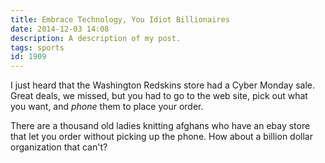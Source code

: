 ```yaml
---
title: Embrace Technology, You Idiot Billionaires
date: 2014-12-03 14:08
description: A description of my post.
tags: sports
id: 1909
---
```

I just heard that the Washington Redskins store had a Cyber Monday sale.  Great deals, we missed, but you had to go to the web site, pick out what you want, and <em>phone</em> them to place your order.

There are a thousand old ladies knitting afghans who have an ebay store that let you order without picking up the phone.  How about a billion dollar organization that can't?